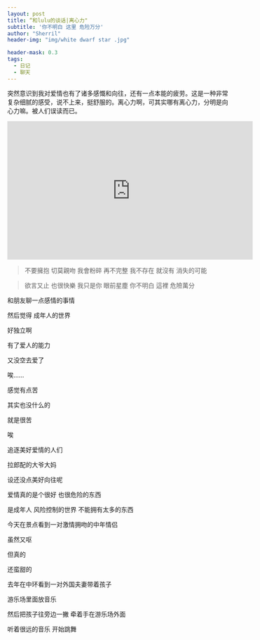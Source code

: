 ```yaml
---
layout: post
title: “和lulu的谈话|离心力"
subtitle: '你不明白 这里 危险万分'
author: "Sherril"
header-img: "img/white dwarf star .jpg"

header-mask: 0.3
tags:
  - 日记
  - 聊天
---
```


突然意识到我对爱情也有了诸多感慨和向往，还有一点本能的疲劳。这是一种非常复杂细腻的感受，说不上来，挺舒服的。离心力啊，可其实哪有离心力，分明是向心力嘛。被人们误读而已。


<iframe width="560" height="315" src="https://www.youtube.com/embed/6c1YT0NYabI" frameborder="0" allow="accelerometer; autoplay; encrypted-media; gyroscope; picture-in-picture" allowfullscreen></iframe>


> 不要擁抱 切莫親吻
> 我會粉碎 再不完整
> 我不存在 就沒有
> 消失的可能
 
> 欲言又止 也很快樂
> 我只是你 眼前星塵 
> 你不明白 這裡
> 危險萬分


<bubble>

<p class="from-me">和朋友聊一点感情的事情</p>
<p class="from-me">然后觉得 成年人的世界</p>
<p class="from-me">好独立啊</p>
<p class="from-me">有了爱人的能力</p>
<p class="from-me last">又没空去爱了</p>

<p class="to-me last">唉……</p>

<p class="from-me">感觉有点苦</p>
<p class="from-me last">其实也没什么的</p>

<p class="to-me last">就是很苦</p>

<p class="from-me">唉</p>
<p class="from-me">追逐美好爱情的人们</p>
<p class="from-me">拉郎配的大爷大妈</p>
<p class="from-me">设还没点美好向往呢</p>
<p class="from-me">爱情真的是个很好 也很危险的东西</p>
<p class="from-me last">是成年人 风险控制的世界 不能拥有太多的东西</p>


<p><p class="to-me">今天在景点看到一对激情拥吻的中年情侣</p>
<p><p class="to-me">虽然又呕</p>
<p><p class="to-me">但真的</p>
<p><p class="to-me last">还蛮甜的</p>

<p class="from-me">去年在中环看到一对外国夫妻带着孩子</p>
<p class="from-me">游乐场里面放音乐</p>
<p class="from-me">然后把孩子往旁边一撇 牵着手在游乐场外面</p>
<p class="from-me last">听着很远的音乐 开始跳舞</p>


</bubble>
